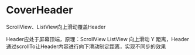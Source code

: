# CoverHeader
ScrollView、ListView向上滑动覆盖Header

Header应处于屏幕顶端，原理：ScrollView ListView 向上滑动 Y 距离，Header通过scrollTo让Header内容进行向下滑动制定距离，实现不同步的效果
